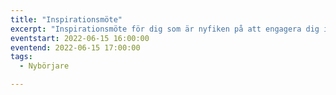 ```yaml
---
title: "Inspirationsmöte"
excerpt: "Inspirationsmöte för dig som är nyfiken på att engagera dig i FLL."
eventstart: 2022-06-15 16:00:00
eventend: 2022-06-15 17:00:00
tags:
  - Nybörjare

---
```


